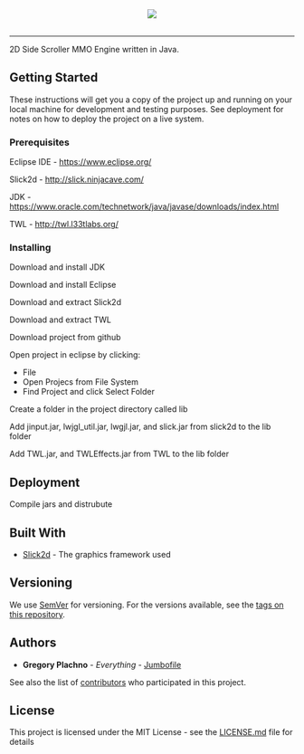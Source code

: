 <div align="center">
  <img src="https://i.imgur.com/ZM4KTZG.png"><br><br>
</div>

-----------------

2D Side Scroller MMO Engine written in Java.

## Getting Started

These instructions will get you a copy of the project up and running on your local machine for development and testing purposes. See deployment for notes on how to deploy the project on a live system.

### Prerequisites

Eclipse IDE - https://www.eclipse.org/

Slick2d     - http://slick.ninjacave.com/

JDK         - https://www.oracle.com/technetwork/java/javase/downloads/index.html

TWL         - http://twl.l33tlabs.org/

### Installing

Download and install JDK

Download and install Eclipse

Download and extract Slick2d

Download and extract TWL

Download project from github

Open project in eclipse by clicking:
  * File
  * Open Projecs from File System
  * Find Project and click Select Folder
  
Create a folder in the project directory called lib

Add jinput.jar, lwjgl_util.jar, lwgjl.jar, and slick.jar from slick2d to the lib folder

Add TWL.jar, and TWLEffects.jar from TWL to the lib folder

## Deployment

Compile jars and distrubute

## Built With

* [Slick2d](http://slick.ninjacave.com/) - The graphics framework used

## Versioning

We use [SemVer](http://semver.org/) for versioning. For the versions available, see the [tags on this repository](https://github.com/your/project/tags). 

## Authors

* **Gregory Plachno** - *Everything* - [Jumbofile](https://github.com/Jumbofile)

See also the list of [contributors](https://github.com/your/project/contributors) who participated in this project.

## License

This project is licensed under the MIT License - see the [LICENSE.md](LICENSE.md) file for details

